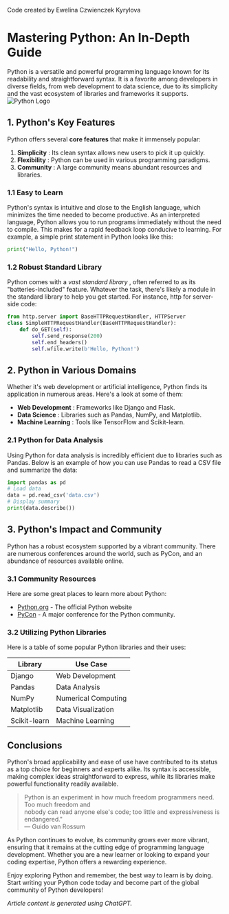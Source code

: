Code created by Ewelina Czwienczek Kyrylova
# Mastering Python: An In-Depth Guide

Python is a versatile and powerful programming language known for its readability and
straightforward syntax. It is a favorite among developers in diverse fields, from web development to data science, due to its simplicity and the vast ecosystem of libraries and frameworks it supports.
![Python Logo](https://www.python.org/static/img/python-logo@2x.png)

## 1. Python's Key Features

Python offers several **core features** that make it immensely popular:

1. **Simplicity** : Its clean syntax allows new users to pick it up quickly.
2. **Flexibility** : Python can be used in various programming paradigms.
3. **Community** : A large community means abundant resources and libraries.

### 1.1 Easy to Learn

Python's syntax is intuitive and close to the English language, which minimizes the time needed to become productive. As an interpreted language, Python allows you to run programs immediately without the need to compile. This makes for a rapid feedback loop conducive to learning. For example, a simple print statement in Python looks like this:

```python
print("Hello, Python!")
```

### 1.2 Robust Standard Library

Python comes with a _vast standard library_ , often referred to as its "batteries-included" feature. Whatever the task, there's likely a module in the standard library to help you get started. For instance, http for server-side code:

```python
from http.server import BaseHTTPRequestHandler, HTTPServer
class SimpleHTTPRequestHandler(BaseHTTPRequestHandler):
    def do_GET(self):
        self.send_response(200)
        self.end_headers()
        self.wfile.write(b'Hello, Python!')
```

## 2. Python in Various Domains

Whether it's web development or artificial intelligence, Python finds its application in numerous areas. Here's a look at some of them:

- **Web Development** : Frameworks like Django and Flask.
- **Data Science** : Libraries such as Pandas, NumPy, and Matplotlib.
- **Machine Learning** : Tools like TensorFlow and Scikit-learn.

### 2.1 Python for Data Analysis

Using Python for data analysis is incredibly efficient due to libraries such as Pandas. Below is an example of how you can use Pandas to read a CSV file and summarize the data:

```python
import pandas as pd
# Load data
data = pd.read_csv('data.csv')
# Display summary
print(data.describe())
```

## 3. Python's Impact and Community

Python has a robust ecosystem supported by a vibrant community. There are numerous
conferences around the world, such as PyCon, and an abundance of resources available online.

### 3.1 Community Resources

Here are some great places to learn more about Python:

- [Python.org](https://www.python.org) - The official Python website
- [PyCon](https://pycon.org) - A major conference for the Python community.


### 3.2 Utilizing Python Libraries

Here is a table of some popular Python libraries and their uses:


| Library      | Use Case              |
|--------------|-----------------------|
| Django       | Web Development       |
| Pandas       | Data Analysis         |
| NumPy        | Numerical Computing   |
| Matplotlib   | Data Visualization    |
| Scikit-learn | Machine Learning      |

##  Conclusions

Python's broad applicability and ease of use have contributed to its status as a top choice for
beginners and experts alike. Its syntax is accessible, making complex ideas straightforward to
express, while its libraries make powerful functionality readily available.

> Python is an experiment in how much freedom programmers need. Too much freedom and  
> nobody can read anyone else's code; too little and expressiveness is endangered."  
> — Guido van Rossum

As Python continues to evolve, its community grows ever more vibrant, ensuring that it remains at
the cutting edge of programming language development. Whether you are a new learner or
looking to expand your coding expertise, Python offers a rewarding experience.

Enjoy exploring Python and remember, the best way to learn is by doing. Start writing your Python
code today and become part of the global community of Python developers!

_Article content is generated using ChatGPT._

```

